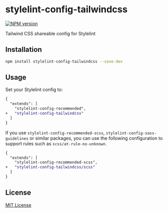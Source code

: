 # stylelint-config-tailwindcss

[![NPM version](https://img.shields.io/npm/v/stylelint-config-tailwindcss.svg)](https://www.npmjs.org/package/stylelint-config-tailwindcss)

Tailwind CSS shareable config for Stylelint

## Installation

```sh
npm install stylelint-config-tailwindcss --save-dev
```

## Usage

Set your Stylelint config to:

```diff
{
  "extends": [
    "stylelint-config-recommended",
+   "stylelint-config-tailwindcss"
  ]
}
```

If you use `stylelint-config-recommended-scss`, `stylelint-config-sass-guidelines` or similar packages, you can use the following configuration to support rules such as `scss/at-rule-no-unknown`.

```diff
{
  "extends": [
    "stylelint-config-recommended-scss",
+   "stylelint-config-tailwindcss/scss"
  ]
}
```

## License

[MIT License](/LICENSE)
